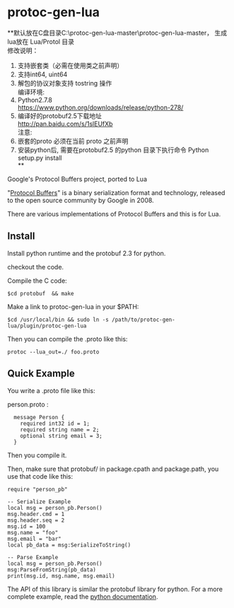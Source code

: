 protoc-gen-lua
==============
**默认放在C盘目录C:\protoc-gen-lua-master\protoc-gen-lua-master， 生成lua放在 Lua/Protol 目录<br>
修改说明：<br>
1. 支持嵌套类（必需在使用类之前声明）<br>
2. 支持int64, uint64 <br>
3. 解包的协议对象支持 tostring 操作 <br>
编译环境: <br>
1. Python2.7.8<br>
https://www.python.org/downloads/release/python-278/ <br>
2. 编译好的protobuf2.5下载地址<br>
http://pan.baidu.com/s/1slEUfXb<br>
注意:<br>
1. 嵌套的proto 必须在当前 proto 之前声明<br>
2. 安装python后, 需要在protobuf2.5 的python 目录下执行命令 Python setup.py install <br>**


Google's Protocol Buffers project, ported to Lua

"[Protocol Buffers](http://code.google.com/p/protobuf/)" is a binary serialization format and technology, released to the open source community by Google in 2008.

There are various implementations of Protocol Buffers and this is for Lua.

## Install

Install python runtime and the protobuf 2.3 for python.

checkout the code.

Compile the C code:

`$cd protobuf  && make`

Make a link to protoc-gen-lua  in your $PATH:

`$cd /usr/local/bin && sudo ln -s /path/to/protoc-gen-lua/plugin/protoc-gen-lua`

Then you can compile the .proto like this:

`protoc --lua_out=./ foo.proto`


## Quick Example
You write a .proto file like this:

person.proto :
```
  message Person {
    required int32 id = 1;
    required string name = 2;
    optional string email = 3;
  }
```

Then you compile it.

Then,  make sure that protobuf/ in package.cpath and package.path,  you use that code like this:

```
require "person_pb"

-- Serialize Example
local msg = person_pb.Person()
msg.header.cmd = 1
msg.header.seq = 2
msg.id = 100
msg.name = "foo"
msg.email = "bar"
local pb_data = msg:SerializeToString()

-- Parse Example
local msg = person_pb.Person()
msg:ParseFromString(pb_data)
print(msg.id, msg.name, msg.email)
```

The API of this library is similar the protobuf library for python.
For a more complete example,  read the [python documentation](http://code.google.com/apis/protocolbuffers/docs/pythontutorial.html).


